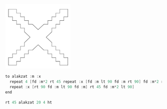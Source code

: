 ![](/teknoc/output/020.png)

```c
to alakzat :m :x
  repeat 4 [fd :m*2 rt 45 repeat :x [fd :m lt 90 fd :m rt 90] fd :m*2 rt 90 fd :m*2
  repeat :x [rt 90 fd :m lt 90 fd :m] rt 45 fd :m*2 lt 90]
end

rt 45 alakzat 20 4 ht
```
